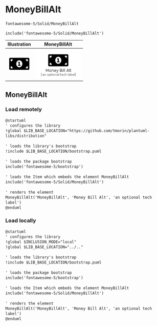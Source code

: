 # MoneyBillAlt


```text
fontawesome-5/Solid/MoneyBillAlt
```

```text
include('fontawesome-5/Solid/MoneyBillAlt')
```



| Illustration | MoneyBillAlt |
| :---: | :---: |
| ![illustration for Illustration](../../fontawesome-5/Solid/MoneyBillAlt.png) | ![illustration for MoneyBillAlt](../../fontawesome-5/Solid/MoneyBillAlt.Local.png) |




## MoneyBillAlt

### Load remotely
```plantuml
@startuml
' configures the library
!global $LIB_BASE_LOCATION="https://github.com/tmorin/plantuml-libs/distribution"

' loads the library's bootstrap
!include $LIB_BASE_LOCATION/bootstrap.puml

' loads the package bootstrap
include('fontawesome-5/bootstrap')

' loads the Item which embeds the element MoneyBillAlt
include('fontawesome-5/Solid/MoneyBillAlt')

' renders the element
MoneyBillAlt('MoneyBillAlt', 'Money Bill Alt', 'an optional tech label')
@enduml
```

### Load locally
```plantuml
@startuml
' configures the library
!global $INCLUSION_MODE="local"
!global $LIB_BASE_LOCATION="../.."

' loads the library's bootstrap
!include $LIB_BASE_LOCATION/bootstrap.puml

' loads the package bootstrap
include('fontawesome-5/bootstrap')

' loads the Item which embeds the element MoneyBillAlt
include('fontawesome-5/Solid/MoneyBillAlt')

' renders the element
MoneyBillAlt('MoneyBillAlt', 'Money Bill Alt', 'an optional tech label')
@enduml
```

